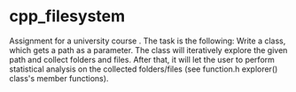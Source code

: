 # cpp_filesystem
Assignment for a university course . The task is the following: 
Write a class, which gets a path as a parameter. The class will iteratively explore the given path and collect folders and files. After that, it will let the user to perform statistical analysis on the collected folders/files (see function.h explorer() class's member functions). 
